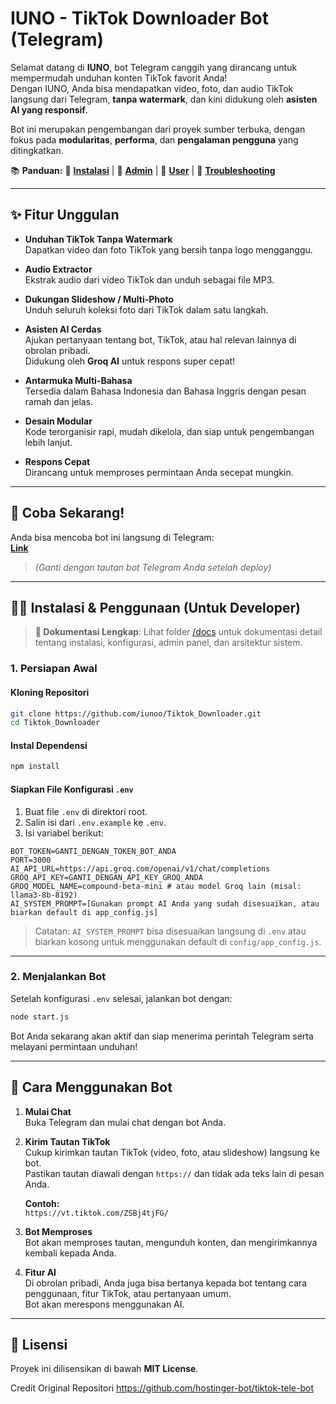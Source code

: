 # IUNO - TikTok Downloader Bot (Telegram)

Selamat datang di **IUNO**, bot Telegram canggih yang dirancang untuk mempermudah unduhan konten TikTok favorit Anda!  
Dengan IUNO, Anda bisa mendapatkan video, foto, dan audio TikTok langsung dari Telegram, **tanpa watermark**, dan kini didukung oleh **asisten AI yang responsif**.

Bot ini merupakan pengembangan dari proyek sumber terbuka, dengan fokus pada **modularitas**, **performa**, dan **pengalaman pengguna** yang ditingkatkan.

📚 **Panduan:** 🚀 **[Instalasi](./docs/instalasi.md)** | 👑 **[Admin](./docs/panduan-admin.md)** | 👤 **[User](./docs/panduan-user.md)** | 🔧 **[Troubleshooting](./docs/troubleshooting.md)**

---

## ✨ Fitur Unggulan

- **Unduhan TikTok Tanpa Watermark**  
  Dapatkan video dan foto TikTok yang bersih tanpa logo mengganggu.

- **Audio Extractor**  
  Ekstrak audio dari video TikTok dan unduh sebagai file MP3.

- **Dukungan Slideshow / Multi-Photo**  
  Unduh seluruh koleksi foto dari TikTok dalam satu langkah.

- **Asisten AI Cerdas**  
  Ajukan pertanyaan tentang bot, TikTok, atau hal relevan lainnya di obrolan pribadi.  
  Didukung oleh **Groq AI** untuk respons super cepat!

- **Antarmuka Multi-Bahasa**  
  Tersedia dalam Bahasa Indonesia dan Bahasa Inggris dengan pesan ramah dan jelas.

- **Desain Modular**  
  Kode terorganisir rapi, mudah dikelola, dan siap untuk pengembangan lebih lanjut.

- **Respons Cepat**  
  Dirancang untuk memproses permintaan Anda secepat mungkin.

---

## 🚀 Coba Sekarang!

Anda bisa mencoba bot ini langsung di Telegram:  
**[Link](https://t.me/iuno_tiktok_bot)**
> *(Ganti dengan tautan bot Telegram Anda setelah deploy)*

---

## 🧑‍💻 Instalasi & Penggunaan (Untuk Developer)

> **📖 Dokumentasi Lengkap**: Lihat folder [/docs](./docs/) untuk dokumentasi detail tentang instalasi, konfigurasi, admin panel, dan arsitektur sistem.

### 1. Persiapan Awal

#### Kloning Repositori
```bash
git clone https://github.com/iunoo/Tiktok_Downloader.git
cd Tiktok_Downloader
```

#### Instal Dependensi
```bash
npm install
```

#### Siapkan File Konfigurasi `.env`
1. Buat file `.env` di direktori root.
2. Salin isi dari `.env.example` ke `.env`.
3. Isi variabel berikut:

```env
BOT_TOKEN=GANTI_DENGAN_TOKEN_BOT_ANDA
PORT=3000
AI_API_URL=https://api.groq.com/openai/v1/chat/completions
GROQ_API_KEY=GANTI_DENGAN_API_KEY_GROQ_ANDA
GROQ_MODEL_NAME=compound-beta-mini # atau model Groq lain (misal: llama3-8b-8192)
AI_SYSTEM_PROMPT=[Gunakan prompt AI Anda yang sudah disesuaikan, atau biarkan default di app_config.js]
```

> Catatan: `AI_SYSTEM_PROMPT` bisa disesuaikan langsung di `.env` atau biarkan kosong untuk menggunakan default di `config/app_config.js`.

---

### 2. Menjalankan Bot

Setelah konfigurasi `.env` selesai, jalankan bot dengan:

```bash
node start.js
```

Bot Anda sekarang akan aktif dan siap menerima perintah Telegram serta melayani permintaan unduhan!

---

## 🤖 Cara Menggunakan Bot

1. **Mulai Chat**  
   Buka Telegram dan mulai chat dengan bot Anda.

2. **Kirim Tautan TikTok**  
   Cukup kirimkan tautan TikTok (video, foto, atau slideshow) langsung ke bot.  
   Pastikan tautan diawali dengan `https://` dan tidak ada teks lain di pesan Anda.

   **Contoh:**  
   `https://vt.tiktok.com/ZSBj4tjFG/`

3. **Bot Memproses**  
   Bot akan memproses tautan, mengunduh konten, dan mengirimkannya kembali kepada Anda.

4. **Fitur AI**  
   Di obrolan pribadi, Anda juga bisa bertanya kepada bot tentang cara penggunaan, fitur TikTok, atau pertanyaan umum.  
   Bot akan merespons menggunakan AI.

---

## 📄 Lisensi

Proyek ini dilisensikan di bawah **MIT License**.

Credit Original Repositori https://github.com/hostinger-bot/tiktok-tele-bot
